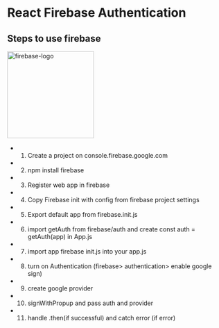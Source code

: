 # React Firebase Authentication

## Steps to use firebase

<img src='https://user-images.githubusercontent.com/67066348/161901462-4cd81088-f714-4337-8add-61609865a237.png' height='200' alt='firebase-logo'>

- 1. Create a project on console.firebase.google.com
- 2. npm install firebase
- 3. Register web app in firebase
- 4. Copy Firebase init with config from firebase project settings
- 5. Export default app from firebase.init.js
- 6. import getAuth from firebase/auth and create const auth = getAuth(app) in App.js
- 7. import app firebase init.js into your app.js
- 8. turn on Authentication (firebase> authentication> enable google sign)
- 9. create google provider
- 10. signWithPropup and pass auth and provider
- 11. handle .then(if successful) and catch error (if error)
